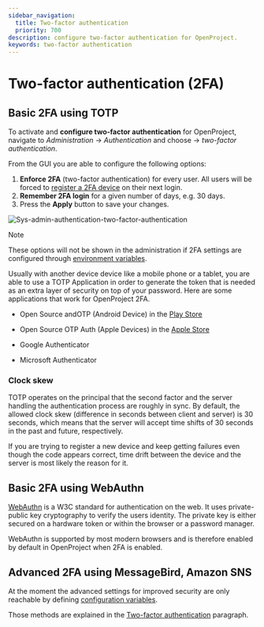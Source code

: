 ```yaml
---
sidebar_navigation:
  title: Two-factor authentication
  priority: 700
description: configure two-factor authentication for OpenProject.
keywords: two-factor authentication
---
```

# Two-factor authentication (2FA)

## Basic 2FA using TOTP

To activate and **configure two-factor authentication** for OpenProject, navigate to *Administration* -> *Authentication* and choose -> *two-factor authentication*.

From the GUI you are able to configure the following options:

1. **Enforce 2FA** (two-factor authentication) for every user. All users will be forced to [register a 2FA device](../../../user-guide/my-account/#two-factor-authentication) on their next login.
2. **Remember 2FA login** for a given number of days, e.g. 30 days.
3. Press the **Apply** button to save your changes.

![Sys-admin-authentication-two-factor-authentication](Sys-admin-authentication-two-factor-authentication.png)

> [!NOTE]
> These options will not be shown in the administration if 2FA settings are configured through [environment variables](../../../installation-and-operations/configuration/environment/).


Usually with another device device like a mobile phone or a tablet, you are able to use a TOTP Application in order to generate the token that is needed as an extra layer of security on top of your password. Here are some applications that work for OpenProject 2FA.

- Open Source andOTP (Android Device) in the [Play Store](https://play.google.com/store/apps/details?id=org.shadowice.flocke.andotp&gl=US)

- Open Source OTP Auth (Apple Devices) in the [Apple Store](https://apps.apple.com/us/app/otp-auth/id659877384)

- Google Authenticator
- Microsoft Authenticator

### Clock skew

TOTP operates on the principal that the second factor and the server handling the authentication process are roughly in sync.
By default, the allowed clock skew (difference in seconds between client and server) is 30 seconds, which means that the server will accept time shifts of 30 seconds in the past and future, respectively.

If you are trying to register a new device and keep getting failures even though the code appears correct,
time drift between the device and the server is most likely the reason for it.

## Basic 2FA using WebAuthn

[WebAuthn](https://www.w3.org/TR/2019/REC-webauthn-1-20190304/) is a W3C standard for authentication on the web. It uses private-public key cryptography to verify the users identity. The private key is either secured on a hardware token or within the browser or a password manager.

WebAuthn is supported by most modern browsers and is therefore enabled by default in OpenProject when 2FA is enabled.

## Advanced 2FA using MessageBird, Amazon SNS

At the moment the advanced settings for improved security are only reachable by defining [configuration variables](../../../installation-and-operations/configuration/).

Those methods are explained in the [Two-factor authentication](../../../installation-and-operations/configuration/#two-factor-authentication) paragraph.
